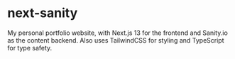 # next-sanity

My personal portfolio website, with Next.js 13 for the frontend and Sanity.io as the content backend. Also uses TailwindCSS for styling and TypeScript for type safety.